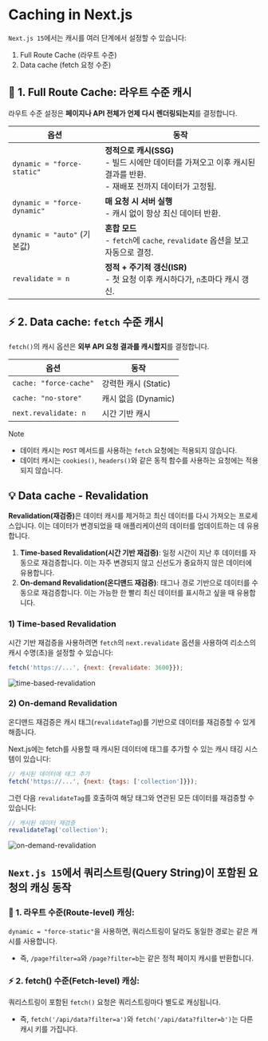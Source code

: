 # Caching in Next.js

`Next.js 15`에서는 캐시를 여러 단계에서 설정할 수 있습니다:

1. Full Route Cache (라우트 수준)
2. Data cache (fetch 요청 수준)

## 🚀 1. Full Route Cache: 라우트 수준 캐시

라우트 수준 설정은 **페이지나 API 전체가 언제 다시 렌더링되는지**를 결정합니다.

| 옵션                          | 동작                                                                                 |
|-----------------------------|------------------------------------------------------------------------------------|
| `dynamic = "force-static"`  | **정적으로 캐시(SSG)** </br> - 빌드 시에만 데이터를 가져오고 이후 캐시된 결과를 반환. </br> - 재배포 전까지 데이터가 고정됨. |
| `dynamic = "force-dynamic"` | **매 요청 시 서버 실행** </br> - 캐시 없이 항상 최신 데이터 반환.                                       |
| `dynamic = "auto"` (기본값)    | **혼합 모드** </br> - `fetch`에 `cache`, `revalidate` 옵션을 보고 자동으로 결정.                   |
| `revalidate = n`            | **정적 + 주기적 갱신(ISR)** </br> - 첫 요청 이후 캐시하다가, `n`초마다 캐시 갱신.                          |

## ⚡ 2. Data cache: `fetch` 수준 캐시

`fetch()`의 캐시 옵션은 **외부 API 요청 결과를 캐시할지**를 결정합니다.

| 옵션                     | 동작              |
|------------------------|-----------------|
| `cache: "force-cache"` | 강력한 캐시 (Static) |
| `cache: "no-store"`    | 캐시 없음 (Dynamic) |
| `next.revalidate: n`   | 시간 기반 캐시        |

> [!NOTE]
>
> - 데이터 캐시는 `POST` 메서드를 사용하는 `fetch` 요청에는 적용되지 않습니다.
> - 데이터 캐시는 `cookies()`, `headers()`와 같은 동적 함수를 사용하는 요청에는 적용되지 않습니다.

## 💡 Data cache - Revalidation

<b>Revalidation(재검증)</b>은 데이터 캐시를 제거하고 최신 데이터를 다시 가져오는 프로세스입니다. 이는 데이터가 변경되었을 때 애플리케이션의 데이터를 업데이트하는 데 유용합니다.

1. **Time-based Revalidation(시간 기반 재검증)**: 일정 시간이 지난 후 데이터를 자동으로 재검증합니다. 이는 자주 변경되지 않고 신선도가 중요하지 않은 데이터에 유용합니다.
2. **On-demand Revalidation(온디맨드 재검증)**: 태그나 경로 기반으로 데이터를 수동으로 재검증합니다. 이는 가능한 한 빨리 최신 데이터를 표시하고 싶을 때 유용합니다.

### 1) Time-based Revalidation

시간 기반 재검증을 사용하려면 `fetch`의 `next.revalidate` 옵션을 사용하여 리소스의 캐시 수명(초)을 설정할 수 있습니다:

```jsx
fetch('https://...', {next: {revalidate: 3600}});
```

<img src='https://nextjs.org/_next/image?url=%2Fdocs%2Flight%2Ftime-based-revalidation.png&w=3840&q=75' alt='time-based-revalidation' />

### 2) On-demand Revalidation

온디맨드 재검증은 캐시 태그(`revalidateTag`)를 기반으로 데이터를 재검증할 수 있게 해줍니다.

Next.js에는 fetch를 사용할 때 캐시된 데이터에 태그를 추가할 수 있는 캐시 태깅 시스템이 있습니다:

```jsx
// 캐시된 데이터에 태그 추가
fetch('https://...', {next: {tags: ['collection']}});
```

그런 다음 `revalidateTag`를 호출하여 해당 태그와 연관된 모든 데이터를 재검증할 수 있습니다:

```jsx
// 캐시된 데이터 재검증
revalidateTag('collection');
```

<img src='https://nextjs.org/_next/image?url=%2Fdocs%2Flight%2Fon-demand-revalidation.png&w=3840&q=75' alt='on-demand-revalidation' />

## `Next.js 15`에서 쿼리스트링(Query String)이 포함된 요청의 캐싱 동작

### 🚀 1. 라우트 수준(Route-level) 캐싱:

`dynamic = "force-static"`을 사용하면, 쿼리스트링이 달라도 동일한 경로는 같은 캐시를 사용합니다.

- 즉, `/page?filter=a`와 `/page?filter=b`는 같은 정적 페이지 캐시를 반환합니다.

### ⚡ 2. fetch() 수준(Fetch-level) 캐싱:

쿼리스트링이 포함된 `fetch()` 요청은 쿼리스트링마다 별도로 캐싱됩니다.

- 즉, `fetch('/api/data?filter=a')`와 `fetch('/api/data?filter=b')`는 다른 캐시 키를 가집니다.
